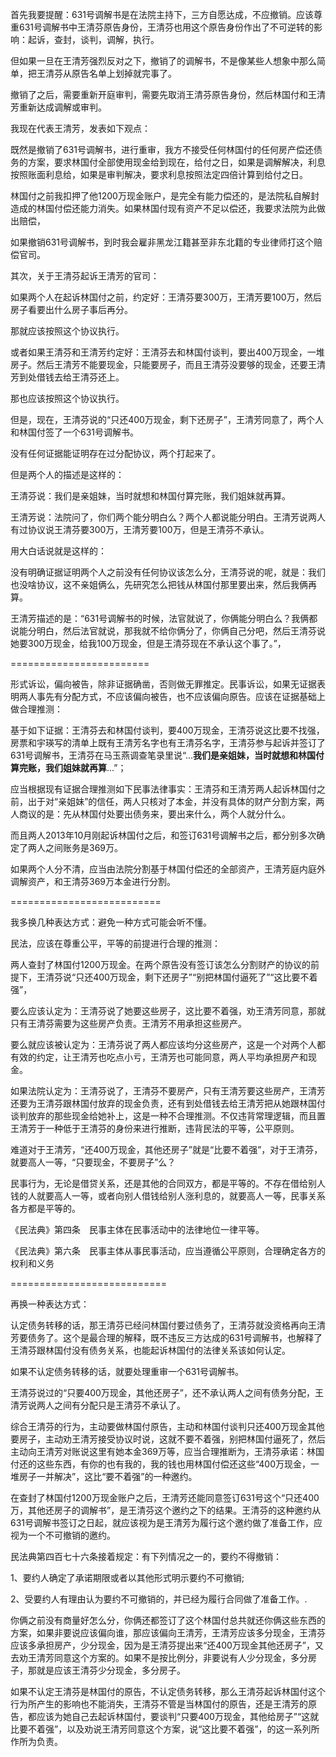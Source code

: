 首先我要提醒：631号调解书是在法院主持下，三方自愿达成，不应撤销。应该尊重631号调解书中王清芬原告身份，王清芬也用这个原告身份作出了不可逆转的影响：起诉，查封，谈判，调解，执行。

但如果一旦在王清芳强烈反对之下，撤销了的调解书，不是像某些人想象中那么简单，把王清芬从原告名单上划掉就完事了。

撤销了之后，需要重新开庭审判，需要先取消王清芬原告身份，然后林国付和王清芳重新达成调解或审判。

我现在代表王清芳，发表如下观点：

既然是撤销了631号调解书，进行重审，我方不接受任何林国付的任何房产偿还债务的方案，要求林国付全部使用现金给到现在，给付之日，如果是调解解决，利息按照账面利息给，如果是审判解决，要求利息按照法定四倍计算到给付之日。

林国付之前我扣押了他1200万现金账户，是完全有能力偿还的，是法院私自解封造成的林国付偿还能力消失。如果林国付现有资产不足以偿还，我要求法院为此做出赔偿，

如果撤销631号调解书，到时我会雇非黑龙江籍甚至非东北籍的专业律师打这个赔偿官司。

其次，关于王清芬起诉王清芳的官司：

如果两个人在起诉林国付之前，约定好：王清芬要300万，王清芳要100万，然后房子看要出什么房子事后再分。

那就应该按照这个协议执行。

或者如果王清芬和王清芳约定好：王清芬去和林国付谈判，要出400万现金，一堆房子。然后王清芳不能要现金，只能要房子，而且王清芬没要够的现金，还要王清芳到处借钱去给王清芬还上。

那也应该按照这个协议执行。

但是，现在，王清芬说的“只还400万现金，剩下还房子”，王清芳同意了，两个人和林国付签了一个631号调解书。

没有任何证据能证明存在过分配协议，两个打起来了。

但是两个人的描述是这样的：

王清芬说：我们是亲姐妹，当时就想和林国付算完账，我们姐妹就再算。

王清芳说：法院问了，你们两个能分明白么？两个人都说能分明白。王清芳说两人有过协议说王清芬要300万，王清芳要100万，但是王清芬不承认。

用大白话说就是这样的：

没有明确证据证明两个人之前没有任何协议该怎么分，王清芬说的呢，就是：我们也没啥协议，这不亲姐俩么，先研究怎么把钱从林国付那里要出来，然后我俩再算。

王清芳描述的是：“631号调解书的时候，法官就说了，你俩能分明白么？我俩都说能分明白，然后法官就说，那我就不给你俩分了，你俩自己分吧，然后王清芬说她要300万现金，给我100万现金，但是王清芬现在不承认这个事了。”，

========================

形式诉讼，偏向被告，除非证据确凿，否则做无罪推定。民事诉讼，如果无证据表明两人事先有分配方式，不应该偏向被告，也不应该偏向原告。应该在证据基础上做合理推测：

基于如下证据：王清芬去和林国付谈判，要400万现金，王清芬说这比要不找强，房票和宇瑛写的清单上既有王清芳名字也有王清芬名字，王清芬参与起诉并签订了631号调解书，王清芬在马玉燕调查笔录里说“...**我们是亲姐妹，当时就想和林国付算完账，我们姐妹就再算**...”；

应当根据现有证据合理推测如下民事法律事实：王清芬和王清芳两人起诉林国付之前，出于对“亲姐妹”的信任，两人只核对了本金，并没有具体的财产分割方案，两人商议的是：先从林国付处要出债务来，要出来什么，两个人就分什么。

而且两人2013年10月刚起诉林国付之后，和签订631号调解书之后，都分别多次确定了两人之间账务是369万。

如果两个人分不清，应当由法院分割基于林国付偿还的全部资产，王清芳庭内庭外调解资产，和王清芬369万本金进行分割。

==========================

我多换几种表达方式：避免一种方式可能会听不懂。

民法，应该在尊重公平，平等的前提进行合理的推测：

两人查封了林国付1200万现金。在两个原告没有签订该怎么分割财产的协议的前提下，王清芬说“只还400万现金，剩下还房子”“别把林国付逼死了”“这比要不着强”，

要么应该认定为：王清芬说了她要这些房子，这比要不着强，劝王清芳同意，那就只有王清芬需要为这些房产负责。王清芳不用承担这些房产。

要么就应该被认定为：王清芬说了两人都应该均分这些房产，这是一个对两个人都有效的约定，让王清芳也吃点小亏，王清芳也可能同意，两人平均承担房产和现金。

如果法院认定为：王清芬说了，王清芬不要房产，只有王清芳要这些房产，王清芳还要为王清芬跟林国付放弃的现金负责，还有到处借钱去给王清芳把从她跟林国付谈判放弃的那些现金给她补上，这是一种不合理推测。不仅违背常理逻辑，而且置王清芳于一种低于王清芬的身份来进行推断，违背民法的平等，公平原则。

难道对于王清芳，“还400万现金，其他还房子”就是“比要不着强”，对于王清芬，就要高人一等，“只要现金，不要房子”么？

民事行为，无论是借贷关系，还是其他的合同双方，都是平等的。不存在借给别人钱的人就要高人一等，或者向别人借钱给别人涨利息的，就要高人一等，民事关系各方都是平等的。

《民法典》第四条  民事主体在民事活动中的法律地位一律平等。

《民法典》第六条  民事主体从事民事活动，应当遵循公平原则，合理确定各方的权利和义务

===========================

再换一种表达方式：

认定债务转移的话，那王清芬已经问林国付要过债务了，王清芬就没资格再向王清芳要债务了。这个是最合理的解释，既不违反三方达成的631号调解书，也解释了王清芬跟林国付没有债务关系，也能起诉林国付的法律关系该如何认定。

如果不认定债务转移的话，就要处理重审一个631号调解书。

王清芬说过的“只要400万现金，其他还房子”，还不承认两人之间有债务分配，王清芳说两人之间有分配只是王清芬不承认了。

综合王清芬的行为，主动要做林国付原告，主动和林国付谈判只还400万现金其他要房子，主动劝王清芳接受协议时说，这就不要不着强，别把林国付逼死了，然后主动向王清芳对账说这里有她本金369万等，应当合理推断为，王清芬承诺：林国付还的这些东西，有你的也有我的，我的钱也用林国付偿还这些“400万现金，一堆房子一并解决”，这比“要不着强”的一种邀约。

在查封了林国付1200万现金账户之后，王清芳还能同意签订631号这个“只还400万，其他还房子的调解书”，是王清芬这个邀约之下的结果。王清芬的这种邀约从631号调解书签订之日起，就应该视为是王清芳为履行这个邀约做了准备工作，应视为一个不可撤销的邀约。

民法典第四百七十六条接着规定：有下列情况之一的，要约不得撤销：

1、要约人确定了承诺期限或者以其他形式明示要约不可撤销;

2、受要约人有理由认为要约不可撤销的，并已经为履行合同做了准备工作。.

你俩之前没有商量好怎么分，你俩还都签订了这个林国付总共就还你俩这些东西的方案，如果非要说应该偏向谁，那应该偏向王清芳，王清芳应该多分现金，王清芬应该多承担房产，少分现金，因为是王清芬提出来“还400万现金其他还房子”，又去劝王清芳同意这个方案的。如果不是按比例分，非要说有人少分现金，多分房子，那就是应该王清芬少分现金，多分房子。

如果不认定王清芬是林国付的原告，不认定债务转移，那么王清芬起诉林国付这个行为所产生的影响也不能消失，王清芬不管是当林国付的原告，还是王清芳的原告，都应该为她自己去起诉林国付，要谈判“只要400万现金，其他给房子”“这就比要不着强”，以及劝说王清芳同意这个方案，说“这比要不着强”，的这一系列所作所为负责。

